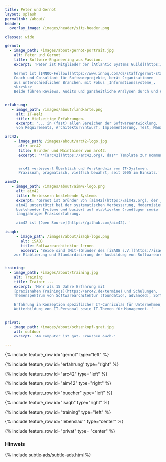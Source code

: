 ```yaml
---
title: Peter und Gernot
layout: splash
permalink: /about/
header:
  overlay_image: /images/header/site-header.png

classes: wide

gernot:
  - image_path: /images/about/gernot-portrait.jpg
    alt: Peter und Gernot
    title: Software-Engineering aus Passion.
    excerpt: 'Peter ist Mitglieder der [Atlantic Systems Guild](https://systemsguild.com).<br><br>

    Gernot ist [INNOQ-Fellow](https://www.innoq.com/de/staff/gernot-starke/).
    Coach und Consultant für Softwareprojekte, berät Organisationen
    aus unterschiedlichen Branchen, mit Fokus _Informationssysteme_.
    <br><br>
    Beide führen Reviews, Audits und ganzheitliche Analysen durch und unterstützten bei Modernisierung, Migration, Renovierung bestehender Systeme.'


erfahrung:
   - image_path: /images/about/landkarte.png
     alt: IT-Welt
     title: Vielseitige Erfahrungen.
     excerpt: '... in (fast) allen Bereichen der Softwareentwicklung,
     von Requirements, Architektur/Entwurf, Implementierung, Test, Management.  Beide dolmetschen zwischen Fachbereich und IT.'

arc42:
    - image_path: /images/about/arc42-logo.jpg
      alt: arc42
      title: Gründer und Maintainer von arc42.
      excerpt: '**[arc42](https://arc42.org), das** Template zur Kommunikation und Dokumentation von Softwarearchitekturen.


      arc42 verbessert Überblick und Verständnis von IT-Systemen.
      Praxisnah, pragmatisch, vielfach bewährt, seit 2005 im Einsatz.'

aim42:
   - image_path: /images/about/aim42-logo.png
     alt: aim42
     title: Verbessern bestehende Systeme.
     excerpt: 'Gernot ist Gründer von [aim42](https://aim42.org), der _architecture improvement method_.
     aim42 unterstützt bei der systematischen Verbesserung, Modernisierung, Renovierung
     bestehender Systeme und basiert auf etablierten Grundlagen sowie
     langjähriger Praxiserfahrung.

     aim42 ist [Open Source](https://github.com/aim42). '

isaqb:
     - image_path: /images/about/isaqb-logo.png
       alt: iSAQB
       title: Softwarearchitektur lernen
       excerpt: 'Beide sind (Mit-)Gründer des [iSAQB e.V.](https://isaqb.org), dem gemeinnützigen Verein
    zur Etablierung und Standardisierung der Ausbildung von Softwarearchitekten.'


training:
  - image_path: /images/about/training.jpg
    alt: Training
    title: Trainer ...
    excerpt: 'Mehr als 15 Jahre Erfahrung mit
    [praxisnahen Trainings](https://arc42.de/termine) und Schulungen,
    Themenspektrum von Softwarearchitektur (foundation, advanced), Software-Engineering, Requirements-Engineering.<br><br>

    Erfahrung in Konzeption spezifischer IT-Curriculae für Unternehmen, strategische
    Weiterbildung von IT-Personal sowie IT-Themen für Management. '


privat:
  - image_path: /images/about/ochsenkopf-grat.jpg
    alt: outdoor
    excerpt: 'Am Computer ist gut. Draussen auch.'

---
```


{% include feature_row id="gernot" type="left" %}

{% include feature_row id="erfahrung" type="right" %}

{% include feature_row id="arc42" type="left" %}

{% include feature_row id="aim42" type="right" %}

{% include feature_row id="buecher" type="left" %}

{% include feature_row id="isaqb" type="right" %}

{% include feature_row id="training" type="left" %}

{% include feature_row id="lebenslauf" type="center" %}

{% include feature_row id="privat" type= "center" %}

### Hinweis
{% include subtle-ads/subtle-ads.html %}
